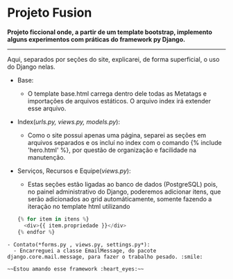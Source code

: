 # Projeto Fusion 
****Projeto ficcional onde, a partir de um template bootstrap, implemento alguns experimentos com práticas do framework py Django.****

<hr>Aqui, separados por seções do site, explicarei, de forma superficial, o uso do Django nelas.

- Base:
  - O template base.html carrega dentro dele todas as Metatags e importações de arquivos estáticos. O arquivo index irá extender esse arquivo. 

- Index(*urls.py, views.py, models.py*):
  - Como o site possui apenas uma página, separei as seções em arquivos separados e os incluí no index com o comando {% include 'hero.html' %}, por questão de organização e facilidade na manutenção.

- Serviços, Recursos e Equipe(*views.py*):
  - Estas seções estão ligadas ao banco de dados (PostgreSQL) pois, no painel administrativo do Django, poderemos adicionar itens, que serão  adicionados ao grid automáticamente, somente fazendo a iteração no template html utilizando 
  ```python
  {% for item in itens %}
    <div>{{ item.propriedade }}</div>
  {% endfor %}
```
- Contato(*forms.py , views.py, settings.py*):
  -	Encarreguei a classe EmailMessage, do pacote django.core.mail.message, para fazer o trabalho pesado. :smile:

~~Estou amando esse framework :heart_eyes:~~
